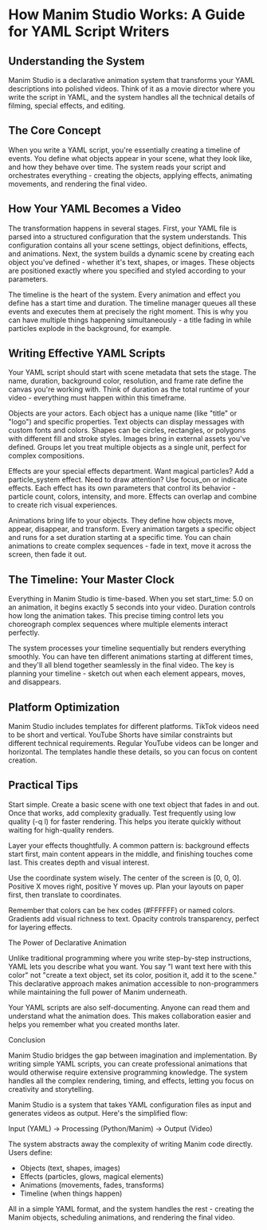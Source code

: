 # How Manim Studio Works: A Guide for YAML Script Writers

## Understanding the System

  Manim Studio is a declarative animation system that transforms your YAML
  descriptions into polished videos. Think of it as a movie director where
  you write the script in YAML, and the system handles all the technical
  details of filming, special effects, and editing.

## The Core Concept

  When you write a YAML script, you're essentially creating a timeline of
  events. You define what objects appear in your scene, what they look
  like, and how they behave over time. The system reads your script and
  orchestrates everything - creating the objects, applying effects,
  animating movements, and rendering the final video.

## How Your YAML Becomes a Video

  The transformation happens in several stages. First, your YAML file is
  parsed into a structured configuration that the system understands. This
  configuration contains all your scene settings, object definitions,
  effects, and animations. Next, the system builds a dynamic scene by
  creating each object you've defined - whether it's text, shapes, or
  images. These objects are positioned exactly where you specified and
  styled according to your parameters.

  The timeline is the heart of the system. Every animation and effect you
  define has a start time and duration. The timeline manager queues all
  these events and executes them at precisely the right moment. This is why
   you can have multiple things happening simultaneously - a title fading
  in while particles explode in the background, for example.

## Writing Effective YAML Scripts

  Your YAML script should start with scene metadata that sets the stage.
  The name, duration, background color, resolution, and frame rate define
  the canvas you're working with. Think of duration as the total runtime of
   your video - everything must happen within this timeframe.

  Objects are your actors. Each object has a unique name (like "title" or
  "logo") and specific properties. Text objects can display messages with
  custom fonts and colors. Shapes can be circles, rectangles, or polygons
  with different fill and stroke styles. Images bring in external assets
  you've defined. Groups let you treat multiple objects as a single unit,
  perfect for complex compositions.

  Effects are your special effects department. Want magical particles? Add
  a particle_system effect. Need to draw attention? Use focus_on or
  indicate effects. Each effect has its own parameters that control its
  behavior - particle count, colors, intensity, and more. Effects can
  overlap and combine to create rich visual experiences.

  Animations bring life to your objects. They define how objects move,
  appear, disappear, and transform. Every animation targets a specific
  object and runs for a set duration starting at a specific time. You can
  chain animations to create complex sequences - fade in text, move it
  across the screen, then fade it out.

## The Timeline: Your Master Clock

  Everything in Manim Studio is time-based. When you set start_time: 5.0 on
   an animation, it begins exactly 5 seconds into your video. Duration
  controls how long the animation takes. This precise timing control lets
  you choreograph complex sequences where multiple elements interact
  perfectly.

  The system processes your timeline sequentially but renders everything
  smoothly. You can have ten different animations starting at different
  times, and they'll all blend together seamlessly in the final video. The
  key is planning your timeline - sketch out when each element appears,
  moves, and disappears.

## Platform Optimization

  Manim Studio includes templates for different platforms. TikTok videos
  need to be short and vertical. YouTube Shorts have similar constraints
  but different technical requirements. Regular YouTube videos can be
  longer and horizontal. The templates handle these details, so you can
  focus on content creation.

## Practical Tips

  Start simple. Create a basic scene with one text object that fades in and
   out. Once that works, add complexity gradually. Test frequently using
  low quality (-q l) for faster rendering. This helps you iterate quickly
  without waiting for high-quality renders.

  Layer your effects thoughtfully. A common pattern is: background effects
  start first, main content appears in the middle, and finishing touches
  come last. This creates depth and visual interest.

  Use the coordinate system wisely. The center of the screen is [0, 0, 0].
  Positive X moves right, positive Y moves up. Plan your layouts on paper
  first, then translate to coordinates.

  Remember that colors can be hex codes (#FFFFFF) or named colors.
  Gradients add visual richness to text. Opacity controls transparency,
  perfect for layering effects.

  The Power of Declarative Animation

  Unlike traditional programming where you write step-by-step instructions,
   YAML lets you describe what you want. You say "I want text here with
  this color" not "create a text object, set its color, position it, add it
   to the scene." This declarative approach makes animation accessible to
  non-programmers while maintaining the full power of Manim underneath.

  Your YAML scripts are also self-documenting. Anyone can read them and
  understand what the animation does. This makes collaboration easier and
  helps you remember what you created months later.

  Conclusion

  Manim Studio bridges the gap between imagination and implementation. By
  writing simple YAML scripts, you can create professional animations that
  would otherwise require extensive programming knowledge. The system
  handles all the complex rendering, timing, and effects, letting you focus
  on creativity and storytelling.

  Manim Studio is a system that takes YAML configuration
  files as input and generates videos as output. Here's the simplified
  flow:

  Input (YAML) → Processing (Python/Manim) → Output (Video)

  The system abstracts away the complexity of writing Manim code directly.
  Users define:
  - Objects (text, shapes, images)
  - Effects (particles, glows, magical elements)
  - Animations (movements, fades, transforms)
  - Timeline (when things happen)

  All in a simple YAML format, and the system handles the rest - creating
  the Manim objects, scheduling animations, and rendering the final video.

